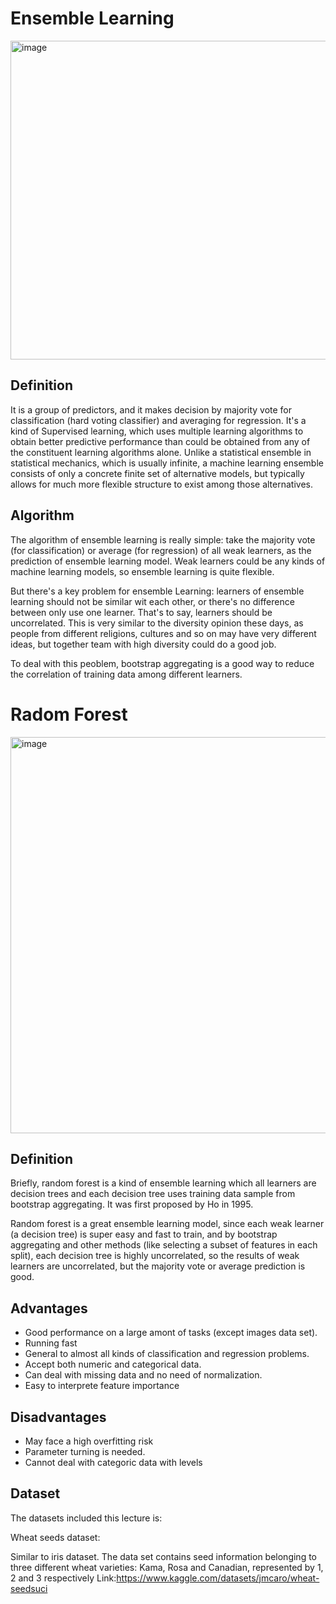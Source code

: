 # Ensemble Learning
<img width="510" alt="image" src="https://user-images.githubusercontent.com/119746917/205471218-676a1c0e-0b5c-4814-bd1c-6b269e903c08.png">

## Definition
It is a group of predictors, and it makes decision by majority vote for classification (hard voting classifier) and 
averaging for regression. It's a kind of Supervised learning, which uses multiple learning algorithms to obtain 
better predictive performance than could be obtained from any of the constituent learning algorithms alone. Unlike 
a statistical ensemble in statistical mechanics, which is usually infinite, a machine learning ensemble consists of 
only a concrete finite set of alternative models, but typically allows for much more flexible structure to exist among 
those alternatives.

## Algorithm 
The algorithm of ensemble learning is really simple: take the majority vote (for classification) or average (for regression) of all weak learners, as the prediction of ensemble learning model. Weak learners could be any kinds of machine learning models, so ensemble learning is quite flexible.

But there's a key problem for ensemble Learning: learners of ensemble learning should not be similar wit each other, or there's no difference between only use one learner. That's to say, learners should be uncorrelated. This is very similar to the diversity opinion these days, as people from different religions, cultures and so on may have very different ideas, but together team with high diversity could do a good job.

To deal with this peoblem, bootstrap aggregating is a good way to reduce the correlation of training data among different learners.

# Radom Forest
<img width="634" alt="image" src="https://user-images.githubusercontent.com/119746917/205471351-a2c32026-4c26-4716-9fa1-166c7c8b40e5.png">

## Definition
Briefly, random forest is a kind of ensemble learning which all learners are decision trees and each decision tree uses 
training data sample from bootstrap aggregating. It was first proposed by Ho in 1995.


Random forest is a great ensemble learning model, since each weak learner (a decision tree) is super easy and fast to train, 
and by bootstrap aggregating and other methods (like selecting a subset of features in each split), each decision tree is 
highly uncorrelated, so the results of weak learners are uncorrelated, but the majority vote or average prediction is good.



## Advantages
* Good performance on a large amont of tasks (except images data set).
* Running fast
* General to almost all kinds of classification and regression problems.
* Accept both numeric and categorical data.
* Can deal with missing data and no need of normalization.
* Easy to interprete feature importance

## Disadvantages
* May face a high overfitting risk
* Parameter turning is needed.
* Cannot deal with categoric data with levels

## Dataset
The datasets included this lecture is:

Wheat seeds dataset:

Similar to iris dataset. The data set contains seed information belonging to three different wheat varieties: Kama, Rosa and Canadian, represented by 1, 2 and 3 respectively
Link:https://www.kaggle.com/datasets/jmcaro/wheat-seedsuci

